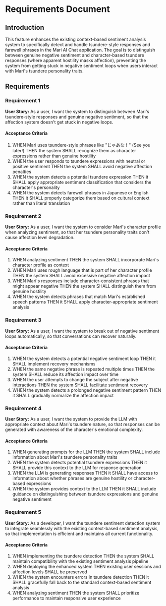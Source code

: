 # Requirements Document

## Introduction

This feature enhances the existing context-based sentiment analysis system to specifically detect and handle tsundere-style responses and farewell phrases in the Mari AI Chat application. The goal is to distinguish between genuine negative sentiment and character-based tsundere responses (where apparent hostility masks affection), preventing the system from getting stuck in negative sentiment loops when users interact with Mari's tsundere personality traits.

## Requirements

### Requirement 1

**User Story:** As a user, I want the system to distinguish between Mari's tsundere-style responses and genuine negative sentiment, so that the affection system doesn't get stuck in negative loops.

#### Acceptance Criteria

1. WHEN Mari uses tsundere-style phrases like "じゃあな！" (See you later!) THEN the system SHALL recognize them as character expressions rather than genuine hostility
2. WHEN the user responds to tsundere expressions with neutral or positive sentiment THEN the system SHALL avoid negative affection penalties
3. WHEN the system detects a potential tsundere expression THEN it SHALL apply appropriate sentiment classification that considers the character's personality
4. WHEN the system detects farewell phrases in Japanese or English THEN it SHALL properly categorize them based on cultural context rather than literal translation

### Requirement 2

**User Story:** As a user, I want the system to consider Mari's character profile when analyzing sentiment, so that her tsundere personality traits don't cause affection level degradation.

#### Acceptance Criteria

1. WHEN analyzing sentiment THEN the system SHALL incorporate Mari's character profile as context
2. WHEN Mari uses rough language that is part of her character profile THEN the system SHALL avoid excessive negative affection impact
3. WHEN Mari's responses include character-consistent phrases that might appear negative THEN the system SHALL distinguish them from genuine hostility
4. WHEN the system detects phrases that match Mari's established speech patterns THEN it SHALL apply character-appropriate sentiment analysis

### Requirement 3

**User Story:** As a user, I want the system to break out of negative sentiment loops automatically, so that conversations can recover naturally.

#### Acceptance Criteria

1. WHEN the system detects a potential negative sentiment loop THEN it SHALL implement recovery mechanisms
2. WHEN the same negative phrase is repeated multiple times THEN the system SHALL reduce its affection impact over time
3. WHEN the user attempts to change the subject after negative interactions THEN the system SHALL facilitate sentiment recovery
4. WHEN the system detects a prolonged negative sentiment pattern THEN it SHALL gradually normalize the affection impact

### Requirement 4

**User Story:** As a user, I want the system to provide the LLM with appropriate context about Mari's tsundere nature, so that responses can be generated with awareness of the character's emotional complexity.

#### Acceptance Criteria

1. WHEN generating prompts for the LLM THEN the system SHALL include information about Mari's tsundere personality traits
2. WHEN the system detects potential tsundere expressions THEN it SHALL provide this context to the LLM for response generation
3. WHEN the LLM is generating responses THEN it SHALL have access to information about whether phrases are genuine hostility or character-based expressions
4. WHEN the system provides context to the LLM THEN it SHALL include guidance on distinguishing between tsundere expressions and genuine negative sentiment

### Requirement 5

**User Story:** As a developer, I want the tsundere sentiment detection system to integrate seamlessly with the existing context-based sentiment analysis, so that implementation is efficient and maintains all current functionality.

#### Acceptance Criteria

1. WHEN implementing the tsundere detection THEN the system SHALL maintain compatibility with the existing sentiment analysis pipeline
2. WHEN deploying the enhanced system THEN existing user sessions and affection levels SHALL be preserved
3. WHEN the system encounters errors in tsundere detection THEN it SHALL gracefully fall back to the standard context-based sentiment analysis
4. WHEN analyzing sentiment THEN the system SHALL prioritize performance to maintain responsive user experience